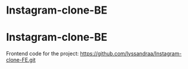 # Instagram-clone-BE
# Instagram-clone-BE

Frontend code for the project: https://github.com/lyssandraa/Instagram-clone-FE.git
